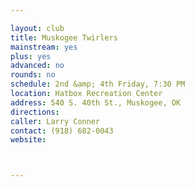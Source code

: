 ```yaml
---

layout: club
title: Muskogee Twirlers
mainstream: yes
plus: yes
advanced: no
rounds: no
schedule: 2nd &amp; 4th Friday, 7:30 PM
location: Hatbox Recreation Center
address: 540 S. 40th St., Muskogee, OK
directions: 
caller: Larry Conner
contact: (918) 682-0043
website: 



---
```


